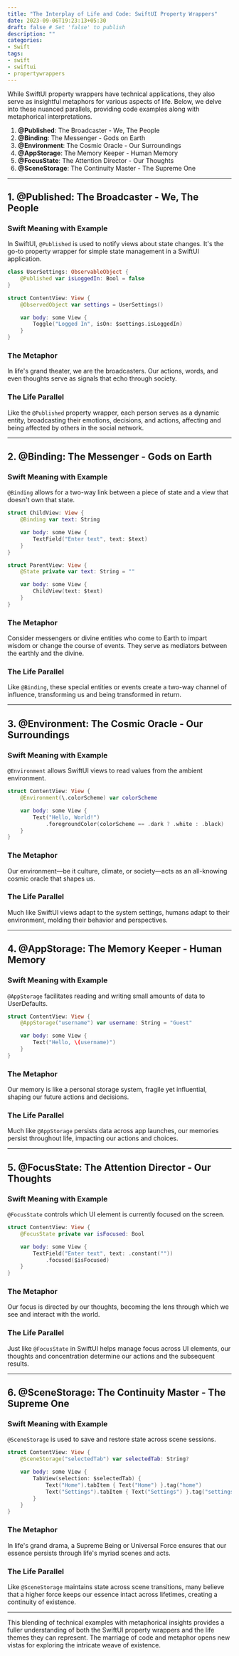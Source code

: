 ```yaml
---
title: "The Interplay of Life and Code: SwiftUI Property Wrappers"
date: 2023-09-06T19:23:13+05:30
draft: false # Set 'false' to publish
description: ""
categories:
- Swift
tags:
- swift
- swiftui
- propertywrappers
---
```


While SwiftUI property wrappers have technical applications, they also serve as insightful metaphors for various aspects of life. Below, we delve into these nuanced parallels, providing code examples along with metaphorical interpretations.

1. **@Published**: The Broadcaster - We, The People
2. **@Binding**: The Messenger - Gods on Earth
3. **@Environment**: The Cosmic Oracle - Our Surroundings
4. **@AppStorage**: The Memory Keeper - Human Memory
5. **@FocusState**: The Attention Director - Our Thoughts
6. **@SceneStorage**: The Continuity Master - The Supreme One

---

## 1. @Published: The Broadcaster - We, The People

### Swift Meaning with Example

In SwiftUI, `@Published` is used to notify views about state changes. It's the go-to property wrapper for simple state management in a SwiftUI application.

```swift
class UserSettings: ObservableObject {
    @Published var isLoggedIn: Bool = false
}

struct ContentView: View {
    @ObservedObject var settings = UserSettings()

    var body: some View {
        Toggle("Logged In", isOn: $settings.isLoggedIn)
    }
}
```

### **The Metaphor**

In life's grand theater, we are the broadcasters. Our actions, words, and even thoughts serve as signals that echo through society.

### **The Life Parallel**

Like the `@Published` property wrapper, each person serves as a dynamic entity, broadcasting their emotions, decisions, and actions, affecting and being affected by others in the social network.

---

## 2. @Binding: The Messenger - Gods on Earth

### Swift Meaning with Example

`@Binding` allows for a two-way link between a piece of state and a view that doesn't own that state. 

```swift
struct ChildView: View {
    @Binding var text: String

    var body: some View {
        TextField("Enter text", text: $text)
    }
}

struct ParentView: View {
    @State private var text: String = ""

    var body: some View {
        ChildView(text: $text)
    }
}
```

### **The Metaphor**

Consider messengers or divine entities who come to Earth to impart wisdom or change the course of events. They serve as mediators between the earthly and the divine.

### **The Life Parallel**

Like `@Binding`, these special entities or events create a two-way channel of influence, transforming us and being transformed in return.

---

## 3. @Environment: The Cosmic Oracle - Our Surroundings

### Swift Meaning with Example

`@Environment` allows SwiftUI views to read values from the ambient environment.

```swift
struct ContentView: View {
    @Environment(\.colorScheme) var colorScheme

    var body: some View {
        Text("Hello, World!")
            .foregroundColor(colorScheme == .dark ? .white : .black)
    }
}
```

### **The Metaphor**

Our environment—be it culture, climate, or society—acts as an all-knowing cosmic oracle that shapes us.

### **The Life Parallel**

Much like SwiftUI views adapt to the system settings, humans adapt to their environment, molding their behavior and perspectives.

---

## 4. @AppStorage: The Memory Keeper - Human Memory

### Swift Meaning with Example

`@AppStorage` facilitates reading and writing small amounts of data to UserDefaults.

```swift
struct ContentView: View {
    @AppStorage("username") var username: String = "Guest"

    var body: some View {
        Text("Hello, \(username)")
    }
}
```

### **The Metaphor**

Our memory is like a personal storage system, fragile yet influential, shaping our future actions and decisions.

### **The Life Parallel**

Much like `@AppStorage` persists data across app launches, our memories persist throughout life, impacting our actions and choices.

---

## 5. @FocusState: The Attention Director - Our Thoughts

### Swift Meaning with Example

`@FocusState` controls which UI element is currently focused on the screen.

```swift
struct ContentView: View {
    @FocusState private var isFocused: Bool

    var body: some View {
        TextField("Enter text", text: .constant(""))
            .focused($isFocused)
    }
}
```

### **The Metaphor**

Our focus is directed by our thoughts, becoming the lens through which we see and interact with the world.

### **The Life Parallel**

Just like `@FocusState` in SwiftUI helps manage focus across UI elements, our thoughts and concentration determine our actions and the subsequent results.

---

## 6. @SceneStorage: The Continuity Master - The Supreme One

### Swift Meaning with Example

`@SceneStorage` is used to save and restore state across scene sessions.

```swift
struct ContentView: View {
    @SceneStorage("selectedTab") var selectedTab: String?

    var body: some View {
        TabView(selection: $selectedTab) {
            Text("Home").tabItem { Text("Home") }.tag("home")
            Text("Settings").tabItem { Text("Settings") }.tag("settings")
        }
    }
}
```

### **The Metaphor**

In life's grand drama, a Supreme Being or Universal Force ensures that our essence persists through life's myriad scenes and acts.

### **The Life Parallel**

Like `@SceneStorage` maintains state across scene transitions, many believe that a higher force keeps our essence intact across lifetimes, creating a continuity of existence.

---

This blending of technical examples with metaphorical insights provides a fuller understanding of both the SwiftUI property wrappers and the life themes they can represent. The marriage of code and metaphor opens new vistas for exploring the intricate weave of existence.
